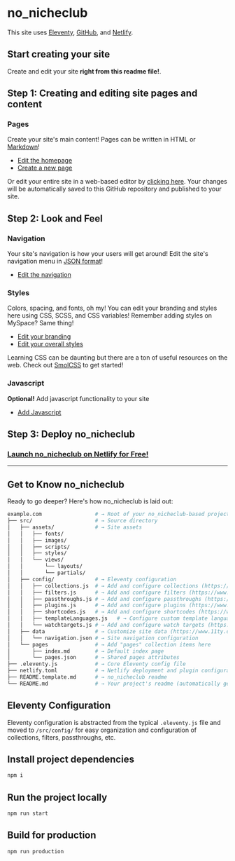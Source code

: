 # no_nicheclub

This site uses [Eleventy](https://www.11ty.dev), [GitHub](https://github.com), and [Netlify](https://netlify.com).

## Start creating your site

Create and edit your site **right from this readme file!**.

## Step 1: Creating and editing site pages and content

### Pages

Create your site's main content! Pages can be written in HTML or [Markdown](https://www.markdownguide.org/basic-syntax/)!

* [Edit the homepage](https://github.com/KimbaRiRi/no-nicheclub/edit/master/src/pages/index.md)
* [Create a new page](https://github.com/KimbaRiRi/no-nicheclub/new/master/?filename=/src/pages/&value=---%0Atitle%3A%20Enter%20page%20title%20here%0A---)

Or edit your entire site in a web-based editor by [clicking here](https://github.dev/KimbaRiRi/no-nicheclub/). Your changes will be automatically saved to this GitHub repository and published to your site.

<!--

---
#### Posts
Blog posts
* [Create a new post](https://github.com/KimbaRiRi/no-nicheclub/new/master/?filename=/src/posts/&value=----%0Atitle%3A%20%22Enter%20post%20title%22%0Adate%3A%20%222025-01-01%0A---)

-->

## Step 2: Look and Feel

### Navigation

Your site's navigation is how your users will get around! Edit the site's navigation menu in [JSON format](https://developer.mozilla.org/en-US/docs/Learn/JavaScript/Objects/JSON)!

* [Edit the navigation](https://github.com/KimbaRiRi/no-nicheclub/edit/master/src/data/navigation.json)

### Styles

Colors, spacing, and fonts, oh my! You can edit your branding and styles here using CSS, SCSS, and CSS variables! Remember adding styles on MySpace? Same thing!

* [Edit your branding](https://github.com/KimbaRiRi/no-nicheclub/edit/master/src/assets/styles/_branding.scss)
* [Edit your overall styles](https://github.com/KimbaRiRi/no-nicheclub/edit/master/src/assets/styles/styles.scss)

Learning CSS can be daunting but there are a ton of useful resources on the web. Check out [SmolCSS](https://smolcss.dev) to get started!

### Javascript

**Optional!** Add javascript functionality to your site

* [Add Javascript](https://github.com/KimbaRiRi/no-nicheclub/edit/master/src/assets/scripts/main.js)

## Step 3: Deploy no_nicheclub

### [Launch no_nicheclub on Netlify for Free!](https://www.netlify.com/blog/2016/09/29/a-step-by-step-guide-deploying-on-netlify/)

---

## Get to Know no_nicheclub

Ready to go deeper? Here's how no_nicheclub is laid out:

```sh
example.com                 # → Root of your no_nicheclub-based project
├── src/                    # → Source directory
│   ├── assets/             # → Site assets
│   │   ├── fonts/
│   │   ├── images/
│   │   ├── scripts/
│   │   ├── styles/
│   │   └── views/
│   │       └── layouts/
│   │       └── partials/
│   ├── config/             # → Eleventy configuration
│   │   ├── collections.js  # → Add and configure collections (https://www.11ty.dev/docs/collections/)
│   │   ├── filters.js      # → Add and configure filters (https://www.11ty.dev/docs/filters/)
│   │   ├── passthroughs.js # → Add and configure passthroughs (https://www.11ty.dev/docs/copy/)
│   │   ├── plugins.js      # → Add and configure plugins (https://www.11ty.dev/docs/plugins/)
│   │   ├── shortcodes.js   # → Add and configure shortcodes (https://www.11ty.dev/docs/shortcodes/)
│   │   ├── templateLanguages.js   # → Configure custom template languages (HINT: this is where no_nicheclub's Sass and Javascript pipelines are set up!) (https://www.11ty.dev/docs/languages/custom/)
│   │   └── watchtargets.js # → Add and configure watch targets (https://www.11ty.dev/docs/watch-serve/)
│   ├── data                # → Customize site data (https://www.11ty.dev/docs/data/)
│   │   └── navigation.json # → Site navigation configuration
│   └── pages               # → Add "pages" collection items here
│       ├── index.md        # → Default index page
│       └── pages.json      # → Shared pages attributes
├── .eleventy.js            # → Core Eleventy config file
├── netlify.toml            # → Netlify deployment and plugin configuration (optional)
├── README.template.md      # → no_nicheclub readme
└── README.md               # → Your project's readme (automatically generated when this template is used)
```

## Eleventy Configuration

Eleventy configuration is abstracted from the typical `.eleventy.js` file and moved to `/src/config/` for easy organization and configuration of collections, filters, passthroughs, etc.

## Install project dependencies

```bash
npm i
```

## Run the project locally

```bash
npm run start
```

## Build for production

```bash
npm run production
```
